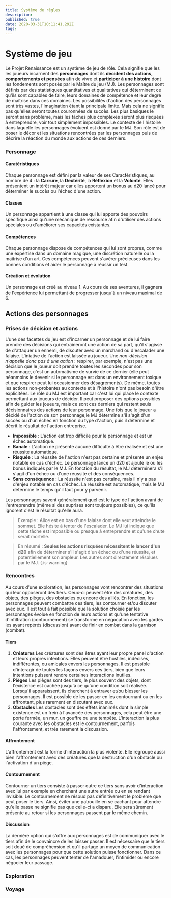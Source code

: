 ```yaml
---
title: Système de règles
description: 
published: true
date: 2020-03-31T10:11:41.292Z
tags: 
---
```


# Système de jeu
Le Projet Renaissance est un système de jeu de rôle. Cela signifie que les les joueurs incarnent des **personnages** dont ils **décident des actions, comportements et pensées** afin de vivre et **participer à une histoire** dont les fondements sont posés par le Maître du jeu (MJ).
Les personnages sont définis par des statistiques quantitatives et qualitatives qui déterminent ce qu'ils sont capables de faire, leurs domaines de compétence et leur degré de maîtrise dans ces domaines.
Les possibilités d'action des personnages sont très vastes, l'imagination étant la principale limite. Mais cela ne signifie pas qu'elles seront toutes couronnées de succès. Les plus basiques le seront sans problème, mais les tâches plus complexes seront plus risquées à entreprendre, voir tout simplement impossibles.
Le contexte de l'histoire dans laquelle les personnages évoluent est donné par le MJ. Son rôle est de poser le décor et les situations rencontrées par les personnages puis de décrire la réaction du monde aux actions de ces derniers.
### Personnage
#### Caratéristiques
Chaque personnage est défini par la valeur de ses Caractéristiques, au nombre de 4 : la **Carrure**, la **Dextérité**, la **Réflexion** et la **Volonté**. Elles présentent un intérêt majeur car elles apportent un bonus au d20 lancé pour déterminer le succès ou l'échec d'une action.
#### Classes
Un personnage appartient à une classe qui lui apporte des pouvoirs spécifique ainsi qu'une mécanique de ressource afin d'utiliser des actions spéciales ou d'améliorer ses capacités existantes.
#### Compétences
Chaque personnage dispose de compétences qui lui sont propres, comme une expertise dans un domaine magique, une discrétion naturelle ou la maîtrise d'un art. Ces compétences peuvent s'avérer précieuses dans les bonnes conditions et aider le personnage à réussir un test.
#### Création et évolution
Un personnage est créé au niveau 1. Au cours de ses aventures, il gagnera de l'expérience lui permettant de progresser jusqu'à un niveau maximal de 6. 
## Actions des personnages
### Prises de décision et actions
L'une des facettes du jeu est d'incarner un personnage et de lui faire prendre des décisions qui entraîneront une action de sa part, qu'il s'agisse de d'attaquer un ennemi, de discuter avec un marchand ou d'escalader une falaise. L'iniative de l'action est laissée au joueur.
Une *non-décision n'appelle donc pas à une action* : respirer, par exemple, n'est pas une décision que le joueur doit prendre toutes les secondes pour son personnage, c'est un automatisme de survie de ce dernier (elle peut néanmoins le devenir si le personnage est dans un environnement toxique et que respirer peut lui occasionner des désagréments). De même, toutes les actions non-probantes au contexte et à l'histoire n'ont pas besoin d'être explicitées.
Le rôle du MJ est important car c'est lui qui place le contexte permettant aux joueurs de décider. Il peut proposer des options possibles afin de guider les joueurs, mais ce sont ces derniers qui restent seuls décisionnaires des actions de leur personnage.
Une fois que le joueur a décidé de l'action de son personnage,le MJ détermine s'il s'agit d'un succès ou d'un échec en fonction du type d'action, puis il détérmine et décrit le résultat de l'action entreprise.
- **Impossible** : L'action est trop difficile pour le personnage et est un échec automatique.
- **Banale** : L'action ne présente aucune difficulté à être réalisée et est une réussite automatique.
- **Risquée** : La réussite de l'action n'est pas certaine et présente un enjeu notable en cas d'échec. Le personnage lance un d20 et ajoute le ou les bonus indiqués par le MJ. En fonction du résultat, le MJ déterminera s'il s'agit d'un échec ou d'une réussite et des conséquences.
- **Sans conséquence** : La réussite n'est pas certaine, mais il n'y a pas d'enjeu notable en cas d'échec. La réussite est automatique, mais le MJ détermine le temps qu'il faut pour y parvenir.

Les personnages savent généralement quel est le type de l'action avant de l'entreprendre (même si des suprises sont toujours possibles), ce qu'ils ignorent c'est le résultat qu'elle aura.

> Exemple :
Alice est en bas d'une falaise dont elle veut atteindre le sommet. Elle hésite à tenter de l'escalader. Le MJ lui indique que cette tâche est impossible ou presque à entreprendre et qu'une chute serait mortelle.

> En résumé : **Seules les actions risquées nécessitent le lancer d'un d20** afin de déterminer s'il s'agit d'un échec ou d'une réussite, et potentiellement son ampleur. Les autres sont directement résolues par le MJ.
{.is-warning}

### Rencontres
Au cours d'une exploration, les personnages vont rencontrer des situations qui leur opposeront des tiers. Ceux-ci peuvent être des créatures, des objets, des pièges, des obstacles ou encore des alliés. En fonction, les personnages peuvent combattre ces tiers, les contourner et/ou discuter avec eux. Il est tout à fait possible que la solution choisie par les personnages évolue en fonction de leurs actions et qu'une tentative d'infiltration (contournement) se transforme en négocation avec les gardes les ayant repérés (discussion) avant de finir en combat dans la garnison (combat).
#### Tiers
1. **Créatures**
Les créatures sont des êtres ayant leur propre panel d'action et leurs propres intentions. Elles peuvent être hostiles, indécises, indifférentes, ou amicales envers les personnages. Il est possible d'interagir de toutes les façons envers ces tiers, bien que leurs intentions puissent rendre certaines interactions inutiles.
2. **Pièges**
Les pièges sont des tiers, le plus souvent des objets, dont l'existence est cachée jusqu'à ce qu'une condition soit réalisée. Lorsqu'il apparaissent, ils cherchent à entraver et/ou blesser les personnages. Il est possible de les passer en les contournant ou en les affrontant, plus rarement en discutant avec eux.
3. **Obstacles**
Les obstacles sont des effets inanimés dont la simple existence est un frein à l'avancée des personnages, cela peut être une porte fermée, un mur, un gouffre ou une tempête. L'interaction la plus courante avec les obstacles est le contournement, parfois l'affrontement, et très rarement la discussion.
#### Affrontement
L'affrontement est la forme d'interaction la plus violente. Elle regroupe aussi bien l'affrontement avec des créatures que la destruction d'un obstacle ou l'activation d'un piège.
#### Contournement
Contourner un tiers consiste à passer outre ce tiers sans avoir d'interaction avec lui par exemple en cherchant une autre entrée ou en se rendant invisible. Le contournement ne résoud pas définitivement le problème que peut poser le tiers. Ainsi, éviter une patrouille en se cachant pour attendre qu'elle passe ne signifie pas que celle-ci a disparu. Elle sera sûrement présente au retour si les personnages passent par le même chemin.
#### Discussion
La dernière option qui s'offre aux personnages est de communiquer avec le tiers afin de le convaincre de les laisser passer. Il est nécessaire que le tiers soit doué de compréhension et qu'il partage un moyen de communication avec les personnages pour que cette solution puisse fonctionner. Dans ce cas, les personnages peuvent tenter de l'amadouer, l'intimider ou encore négocier leur passage.
### Exploration
### Voyage
